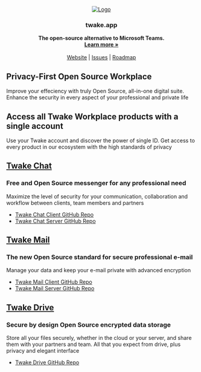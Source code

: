 

<p align="center">
  <a href="https://github.com/linagora/twake-workplace">
   <img src="https://github.com/linagora/twake-workplace/assets/146178981/3fd30709-678d-4b01-8ed7-59b005890c4e" alt="Logo">
  </a>



<h3 align="center">twake.app</h3>

  <p align="center">
    <b align="center">The open-source alternative to Microsoft Teams.</b>
    <br />
    <a href="https://twake.app"><strong>Learn more »</strong></a>
    <br />
    <br />
    <a href="https://twake.app">Website</a>
    |
    <a href="https://github.com/linagora/twake-workplace/issues">Issues</a>
    |
    <a href="https://github.com/linagora/twake-workplace/milestones">Roadmap</a>
  </p>
</p>

## Privacy-First Open Source Workplace

Improve your effeciency with truly Open Source, all-in-one digital suite. Enhance the security in every aspect of your professional and private life

## Access all Twake Workplace products with a single account

Use your Twake account and discover the power of single ID.
Get access to every product in our ecosystem with the high standards of privacy


## <a href="https://twake-chat.com">Twake Chat</a>
### Free and Open Source messenger for any professional need
Maximize the level of security for your communication, collaboration and workflow between clients, team members and partners
- <a href="https://github.com/linagora/twake-on-matrix">Twake Chat Client GitHub Repo</a>
- <a href="https://github.com/linagora/ToM-server">Twake Chat Server GitHub Repo</a>


## <a href="https://twake-mail.com">Twake Mail</a>
### The new Open Source standard for secure professional e-mail
Manage your data and keep your e-mail private with advanced encryption
- <a href="https://github.com/linagora/tmail-flutter">Twake Mail Client GitHub Repo</a>
- <a href="https://github.com/linagora/tmail-backend">Twake Mail Server GitHub Repo</a>

## <a href="https://twake-drive.com">Twake Drive</a>
### Secure by design Open Source encrypted data storage
Store all your files securely, whether in the cloud or your server, and share them with your partners and team. All that you expect from drive, plus privacy and elegant interface
- <a href="https://github.com/linagora/twake-drive">Twake Drive GitHub Repo</a>

